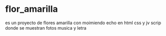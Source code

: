 # flor_amarilla
 es un proyecto de flores amarilla con moimiendo echo en html css y jv scrip donde se muestran fotos musica y letra
